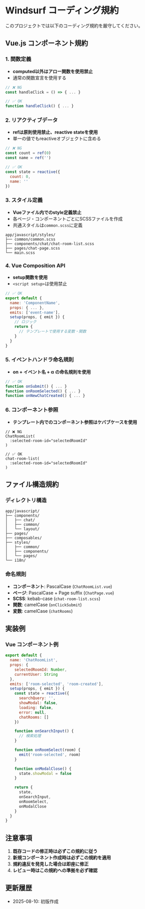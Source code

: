 # Windsurf コーディング規約

このプロジェクトでは以下のコーディング規約を厳守してください。

## Vue.js コンポーネント規約

### 1. 関数定義
- **computed以外はアロー関数を使用禁止**
- 通常の関数宣言を使用する
```javascript
// ❌ NG
const handleClick = () => { ... }

// ✅ OK
function handleClick() { ... }
```

### 2. リアクティブデータ
- **refは原則使用禁止、reactive stateを使用**
- 単一の値でもreactiveオブジェクトに含める
```javascript
// ❌ NG
const count = ref(0)
const name = ref('')

// ✅ OK
const state = reactive({
  count: 0,
  name: ''
})
```

### 3. スタイル定義
- **Vueファイル内でのstyle定義禁止**
- 各ページ・コンポーネントごとにSCSSファイルを作成
- 共通スタイルは`common.scss`に定義
```
app/javascript/styles/
├── common/common.scss
├── components/chat/chat-room-list.scss
├── pages/chat-page.scss
└── main.scss
```

### 4. Vue Composition API
- **setup関数を使用**
- `<script setup>`は使用禁止
```javascript
// ✅ OK
export default {
  name: 'ComponentName',
  props: { ... },
  emits: ['event-name'],
  setup(props, { emit }) {
    // ロジック
    return {
      // テンプレートで使用する変数・関数
    }
  }
}
```

### 5. イベントハンドラ命名規則
- **on + イベント名 + α の命名規則を使用**
```javascript
// ✅ OK
function onSubmit() { ... }
function onRoomSelected() { ... }
function onNewChatCreated() { ... }
```

### 6. コンポーネント参照
- **テンプレート内でのコンポーネント参照はケバブケースを使用**
```pug
// ❌ NG
ChatRoomList(
  :selected-room-id="selectedRoomId"
)

// ✅ OK
chat-room-list(
  :selected-room-id="selectedRoomId"
)
```

## ファイル構造規約

### ディレクトリ構造
```
app/javascript/
├── components/
│   ├── chat/
│   ├── common/
│   └── layout/
├── pages/
├── composables/
├── styles/
│   ├── common/
│   ├── components/
│   └── pages/
└── i18n/
```

### 命名規則
- **コンポーネント**: PascalCase (`ChatRoomList.vue`)
- **ページ**: PascalCase + Page suffix (`ChatPage.vue`)
- **SCSS**: kebab-case (`chat-room-list.scss`)
- **関数**: camelCase (`onClickSubmit`)
- **変数**: camelCase (`chatRooms`)

## 実装例

### Vue コンポーネント例
```javascript
export default {
  name: 'ChatRoomList',
  props: {
    selectedRoomId: Number,
    currentUser: String
  },
  emits: ['room-selected', 'room-created'],
  setup(props, { emit }) {
    const state = reactive({
      searchQuery: '',
      showModal: false,
      loading: false,
      error: null,
      chatRooms: []
    })

    function onSearchInput() {
      // 検索処理
    }

    function onRoomSelect(room) {
      emit('room-selected', room)
    }

    function onModalClose() {
      state.showModal = false
    }

    return {
      state,
      onSearchInput,
      onRoomSelect,
      onModalClose
    }
  }
}
```

## 注意事項

1. **既存コードの修正時は必ずこの規約に従う**
2. **新規コンポーネント作成時は必ずこの規約を適用**
3. **規約違反を発見した場合は即座に修正**
4. **レビュー時はこの規約への準拠を必ず確認**

## 更新履歴

- 2025-08-10: 初版作成
